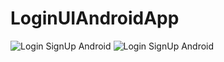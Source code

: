 ﻿# LoginUIAndroidApp
![Login   SignUp Android](https://github.com/user-attachments/assets/ce6fc014-5ab2-43fd-b51a-f07f47d327dd)
![Login   SignUp Android](https://github.com/user-attachments/assets/0a8787e7-5d8b-47fd-bbd8-dfaa02083418)
